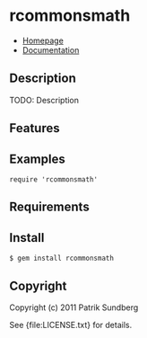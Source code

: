# rcommonsmath

* [Homepage](http://rubygems.org/gems/rcommonsmath)
* [Documentation](http://rubydoc.info/gems/rcommonsmath/frames)

## Description

TODO: Description

## Features

## Examples

    require 'rcommonsmath'

## Requirements

## Install

    $ gem install rcommonsmath

## Copyright

Copyright (c) 2011 Patrik Sundberg

See {file:LICENSE.txt} for details.
